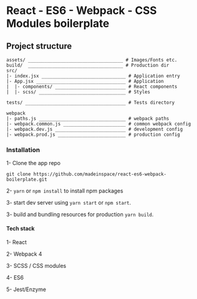 # React - ES6 - Webpack - CSS Modules boilerplate

## Project structure

````
assets/ ___________________________________ # Images/Fonts etc.
build/  ___________________________________ # Production dir
src/
|- index.jsx _______________________________ # Application entry 
|- App.jsx _________________________________ # Application
|  |- components/ __________________________ # React components
|  |- scss/ ________________________________ # Styles

tests/ _____________________________________ # Tests directory

webpack
|- paths.js ________________________________ # webpack paths
|- webpack.common.js _______________________ # common webpack config
|- webpack.dev.js __________________________ # development config
|- webpack.prod.js _________________________ # production config      
````


### Installation

1- Clone the app repo

`git clone https://github.com/madeinspace/react-es6-webpack-boilerplate.git`

2- `yarn` or `npm install` to install npm packages

3- start dev server using `yarn start` or `npm start`.

3- build and bundling resources for production `yarn build`.

#### Tech stack

1- React

2- Webpack 4

3- SCSS / CSS modules

4- ES6

5- Jest/Enzyme
